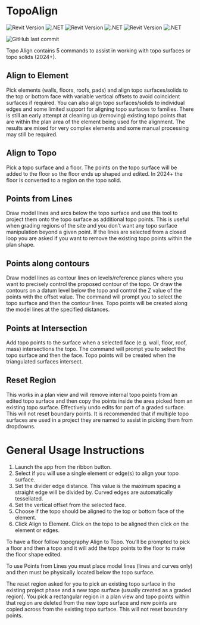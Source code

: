 # TopoAlign
![Revit Version](https://img.shields.io/badge/Revit%20Version-2019_--_2020-blue.svg) ![.NET](https://img.shields.io/badge/.NET-4.7-blue.svg) 
![Revit Version](https://img.shields.io/badge/Revit%20Version-2021_--_2024-blue.svg) ![.NET](https://img.shields.io/badge/.NET-4.8-blue.svg) 
![Revit Version](https://img.shields.io/badge/Revit%20Version-2025-blue.svg) ![.NET](https://img.shields.io/badge/.NET-8-blue.svg)

![GitHub last commit](https://img.shields.io/github/last-commit/russgreen/TopoAlign) 

Topo Align contains 5 commands to assist in working with topo surfaces or topo solids (2024+).

## Align to Element

Pick elements (walls, floors, roofs, pads) and align topo surfaces/solids to the top or bottom face with variable vertical offsets to avoid coincident surfaces if required.
You can also align topo surfaces/solids to individual edges and some limited support for aligning topo surfaces to families. There is still an early attempt at cleaning up (removing) existing topo points that are within the plan area of the element being used for the alignment. The results are mixed for very complex elements and some manual processing may still be required.

## Align to Topo

Pick a topo surface and a floor.  The points on the topo surface will be added to the floor so the floor ends up shaped and edited.  In 2024+ the floor is converted to a region on the topo solid.

## Points from Lines

Draw model lines and arcs below the topo surface and use this tool to project them onto the topo surface as additional topo points. This is useful when grading regions of the site and you don’t want any topo surface manipulation beyond a given point. If the lines are selected from a closed loop you are asked if you want to remove the existing topo points within the plan shape.

## Points along contours

Draw model lines as contour lines on levels/reference planes where you want to precisely control the proposed contour of the topo. Or draw the contours on a datum level below the topo and control the Z value of the points with the offset value. The command will prompt you to select the topo surface and then the contour lines. Topo points will be created along the model lines at the specified distances.

## Points at Intersection

Add topo points to the surface when a selected face (e.g. wall, floor, roof, mass) intersections the topo. The command will prompt you to select the topo surface and then the face. Topo points will be created when the triangulated surfaces intersect.

## Reset Region

This works in a plan view and will remove internal topo points from an edited topo surface and then copy the points inside the area picked from an existing topo surface. Effectively undo edits for part of a graded surface. This will not reset boundary points. It is recommended that if multiple topo surfaces are used in a project they are named to assist in picking them from dropdowns.

# General Usage Instructions
1. Launch the app from the ribbon button.
2. Select if you will use a single element or edge(s) to align your topo surface.
3. Set the divider edge distance. This value is the maximum spacing a straight edge will be divided by. Curved edges are automatically tessellated.
4. Set the vertical offset from the selected face.
5. Choose if the topo should be aligned to the top or bottom face of the element.
6. Click Align to Element. Click on the topo to be aligned then click on the element or edges.

To have a floor follow topography Align to Topo.  You’ll be prompted to pick a floor and then a topo and it will add the topo points to the floor to make the floor shape edited.

To use Points from Lines you must place model lines (lines and curves only) and then must be physically located below the topo surface.

The reset region asked for you to pick an existing topo surface in the existing project phase and a new topo surface (usually created as a graded region). You pick a rectangular region in a plan view and topo points within that region are deleted from the new topo surface and new points are copied across from the existing topo surface. This will not reset boundary points.


